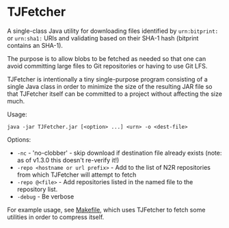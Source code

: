 # TJFetcher

A single-class Java utility for downloading files identified by
`urn:bitprint:` or `urn:sha1:` URIs and validating based on their
SHA-1 hash (bitprint contains an SHA-1).

The purpose is to allow blobs to be fetched as needed so that one can
avoid committing large files to Git repositories or having to use Git LFS.

TJFetcher is intentionally a tiny single-purpose program consisting of
a single Java class in order to minimize the size of the resulting JAR
file so that TJFetcher itself can be committed to a project without
affecting the size much.

Usage:

```
java -jar TJFetcher.jar [<option> ...] <urn> -o <dest-file>
```

Options:

- ``-nc`` - 'no-clobber' - skip download if destination file already exists
  (note: as of v1.3.0 this doesn't re-verify it!)
- ```-repo <hostname or url prefix>``` - Add to the list of N2R
  repositories from which TJFetcher will attempt to fetch
- ```-repo @<file>``` - Add repositories listed in the named file
  to the repository list.
- ```-debug``` - Be verbose

For example usage, see [Makefile](./Makefile), which uses TJFetcher
to fetch some utilities in order to compress itself.

